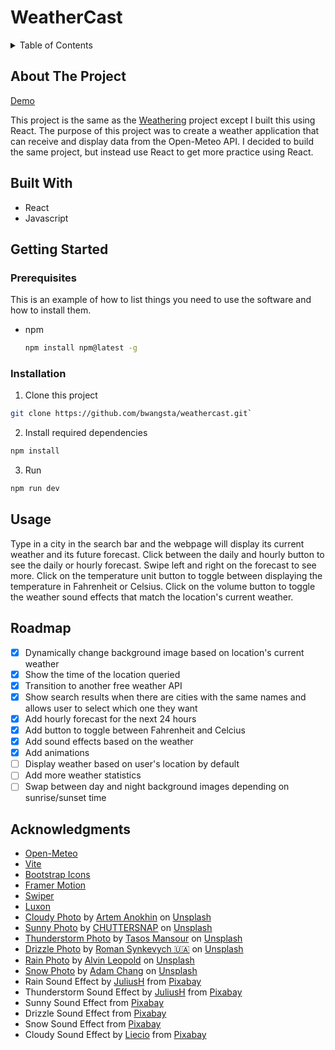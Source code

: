 # WeatherCast

<!-- TABLE OF CONTENTS -->
<details>
  <summary>Table of Contents</summary>
  <ol>
    <li>
      <a href="#about-the-project">About The Project</a>
      <ul>
        <li><a href="#built-with">Built With</a></li>
      </ul>
    </li>
    <li>
      <a href="#getting-started">Getting Started</a>
      <ul>
        <li><a href="#prerequisites">Prerequisites</a></li>
        <li><a href="#installation">Installation</a></li>
      </ul>
    </li>
    <li><a href="#usage">Usage</a></li>
    <li><a href="#roadmap">Roadmap</a></li>
    <li><a href="#acknowledgments">Acknowledgments</a></li>
  </ol>
</details>

<!-- ABOUT THE PROJECT -->

## About The Project

[Demo](https://bwangsta.github.io/weathercast/)

This project is the same as the [Weathering](https://github.com/bwangsta/weathering) project except I built this using React. The purpose of this project was to create a weather application that can receive and display data from the Open-Meteo API. I decided to build the same project, but instead use React to get more practice using React.

## Built With

- React
- Javascript

## Getting Started

### Prerequisites

This is an example of how to list things you need to use the software and how to install them.

- npm
  ```sh
  npm install npm@latest -g
  ```

### Installation

1. Clone this project

```sh
git clone https://github.com/bwangsta/weathercast.git`
```

2. Install required dependencies

```sh
npm install
```

3. Run

```sh
npm run dev
```

## Usage

Type in a city in the search bar and the webpage will display its current weather and its future forecast. Click between the daily and hourly button to see the daily or hourly forecast. Swipe left and right on the forecast to see more. Click on the temperature unit button to toggle between displaying the temperature in Fahrenheit or Celsius. Click on the volume button to toggle the weather sound effects that match the location's current weather.

## Roadmap

- [x] Dynamically change background image based on location's current weather
- [x] Show the time of the location queried
- [x] Transition to another free weather API
- [x] Show search results when there are cities with the same names and allows user to select which one they want
- [x] Add hourly forecast for the next 24 hours
- [x] Add button to toggle between Fahrenheit and Celcius
- [x] Add sound effects based on the weather
- [x] Add animations
- [ ] Display weather based on user's location by default
- [ ] Add more weather statistics
- [ ] Swap between day and night background images depending on sunrise/sunset time

## Acknowledgments

- [Open-Meteo](https://open-meteo.com/)
- [Vite](https://vitejs.dev/)
- [Bootstrap Icons](https://icons.getbootstrap.com/)
- [Framer Motion](https://www.framer.com/motion/)
- [Swiper](https://swiperjs.com/)
- [Luxon](https://moment.github.io/luxon/#/)
- [Cloudy Photo](https://unsplash.com/photos/V4qjYCac7y8?utm_source=unsplash&utm_medium=referral&utm_content=creditCopyText) by [Artem Anokhin](https://unsplash.com/@atronyx?utm_source=unsplash&utm_medium=referral&utm_content=creditCopyText) on [Unsplash](https://unsplash.com/)
- [Sunny Photo](https://unsplash.com/photos/TSgwbumanuE?utm_source=unsplash&utm_medium=referral&utm_content=creditCopyText) by [CHUTTERSNAP](https://unsplash.com/@chuttersnap?utm_source=unsplash&utm_medium=referral&utm_content=creditCopyText) on [Unsplash](https://unsplash.com/)
- [Thunderstorm Photo](https://unsplash.com/images/nature/thunderstorm?utm_source=unsplash&utm_medium=referral&utm_content=creditCopyText) by [Tasos Mansour](https://unsplash.com/@mantasos?utm_source=unsplash&utm_medium=referral&utm_content=creditCopyText) on [Unsplash](https://unsplash.com/)
- [Drizzle Photo](https://unsplash.com/photos/qPvBmSvmohs?utm_source=unsplash&utm_medium=referral&utm_content=creditCopyText) by [Roman Synkevych 🇺🇦](https://unsplash.com/@synkevych?utm_source=unsplash&utm_medium=referral&utm_content=creditCopyText) on [Unsplash](https://unsplash.com/)
- [Rain Photo](https://unsplash.com/photos/cWM1ZOSUzU4?utm_source=unsplash&utm_medium=referral&utm_content=creditCopyText) by [Alvin Leopold](https://unsplash.com/@anleo?utm_source=unsplash&utm_medium=referral&utm_content=creditCopyText) on [Unsplash](https://unsplash.com/)
- [Snow Photo](https://unsplash.com/photos/IWenq-4JHqo?utm_source=unsplash&utm_medium=referral&utm_content=creditCopyText) by [Adam Chang](https://unsplash.com/@sametomorrow?utm_source=unsplash&utm_medium=referral&utm_content=creditCopyText) on [Unsplash](https://unsplash.com/)
- Rain Sound Effect by [JuliusH](https://pixabay.com/users/juliush-3921568/?utm_source=link-attribution&utm_medium=referral&utm_campaign=music&utm_content=8186) from [Pixabay](https://pixabay.com/sound-effects//?utm_source=link-attribution&utm_medium=referral&utm_campaign=music&utm_content=8186)
- Thunderstorm Sound Effect by [JuliusH](https://pixabay.com/users/juliush-3921568/?utm_source=link-attribution&utm_medium=referral&utm_campaign=music&utm_content=7803) from [Pixabay](https://pixabay.com/sound-effects//?utm_source=link-attribution&utm_medium=referral&utm_campaign=music&utm_content=7803)
- Sunny Sound Effect from [Pixabay](https://pixabay.com/sound-effects/?utm_source=link-attribution&utm_medium=referral&utm_campaign=music&utm_content=6771)
- Drizzle Sound Effect from [Pixabay](https://pixabay.com/sound-effects/?utm_source=link-attribution&utm_medium=referral&utm_campaign=music&utm_content=6704)
- Snow Sound Effect from [Pixabay]("https://pixabay.com/?utm_source=link-attribution&utm_medium=referral&utm_campaign=music&utm_content=6195")
- Cloudy Sound Effect by [Liecio](https://pixabay.com/users/liecio-3298866/?utm_source=link-attribution&utm_medium=referral&utm_campaign=music&utm_content=109590) from [Pixabay](https://pixabay.com/sound-effects//?utm_source=link-attribution&utm_medium=referral&utm_campaign=music&utm_content=109590)
